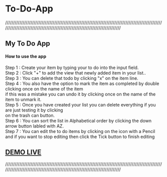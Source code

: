 # To-Do-App 
////////////////////////////////////////////////////////////////////////////////////////////////////////////////////////////////////////////////////////////////////////////


<h2>My To Do App</h2>

<h4>How to use the app</h4>

Step 1 : Create your item by typing your to do into the input field. <br>
Step 2 : Click "+" to add the view that newly added item in your list..<br>
Step 3 : You can delete that todo by clicking "x" on the item line.<br>
Step 4 : You also have the option to mark the item as completed by double clicking once on the name of the item<br>
         if this was a mistake you can undo it by clicking once on the name of the item to unmark it. <br>
Step 5 : Once you have created your list you can delete everything if you are just testing it by clicking <br>
         on the trash can button.<br>
Step 6 : You can sort the list in Alphabetical order by clicking the down arrow button labled with AZ.<br>
Step 7 : You can edit the to do items by clicking on the icon with a Pencil and if you want to stop editing then click the 
         Tick button to finish editing <br>

        


<a href="https://rawcdn.githack.com/GarethW85/To-Do-App/dedcae7a5ada4d1c39c47098727da34f4f66d3c2/todo.html"><h2>DEMO LIVE</h2></a>

////////////////////////////////////////////////////////////////////////////////////////////////////////////////////////////////////////////////////////////////////////////
